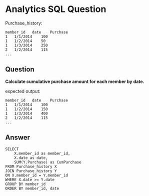 # Analytics SQL Question

Purchase_history:

```
member_id   date    Purchase
1   1/1/2014    100
1   1/2/2014    50
1   1/3/2014    250
2   1/2/2014    115
...
```

## Question

**Calculate cumulative purchase amount for each member by date.**


expected output:
```
member_id   date    Purchase
1   1/1/2014    100
1   1/2/2014    150
1   1/3/2014    400
2   1/2/2014    115
...
```

## Answer


```
SELECT
    X.member_id as member_id,
    X.date as date,
    SUM(Y.Purchase) as CumPurchase
FROM Purchase_history X
JOIN Purchase_history Y
ON X.member_id = Y.member_id
WHERE X.date >= Y.date
GROUP BY member_id
ORDER BY member_id, date
```
